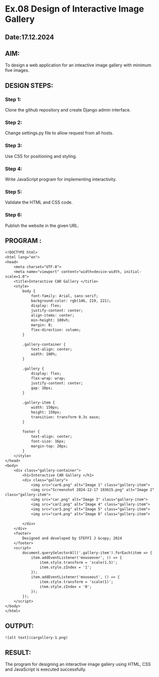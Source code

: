 # Ex.08 Design of Interactive Image Gallery
## Date:17.12.2024

## AIM:
To design a web application for an inteactive image gallery with minimum five images.

## DESIGN STEPS:

### Step 1:
Clone the github repository and create Django admin interface.

### Step 2:
Change settings.py file to allow request from all hosts.

### Step 3:
Use CSS for positioning and styling.

### Step 4:
Write JavaScript program for implementing interactivity.

### Step 5:
Validate the HTML and CSS code.

### Step 6:
Publish the website in the given URL.

## PROGRAM :
```
<!DOCTYPE html>
<html lang="en">
<head>
    <meta charset="UTF-8">
    <meta name="viewport" content="width=device-width, initial-scale=1.0">
    <title>Interactive CAR Gallery </title>
    <style>
        body {
            font-family: Arial, sans-serif;
            background-color: rgb(146, 219, 221);
            display: flex;
            justify-content: center;
            align-items: center;
            min-height: 100vh; 
            margin: 0;
            flex-direction: column;
        }

        .gallery-container {
            text-align: center;
            width: 100%;
        }

        .gallery {
            display: flex;
            flex-wrap: wrap;
            justify-content: center;
            gap: 10px; 
        }

        .gallery-item {
            width: 150px; 
            height: 150px;
            transition: transform 0.3s ease;
        }

        footer {
            text-align: center;
            font-size: 16px;
            margin-top: 20px; 
        }
    </style>
</head>
<body>
    <div class="gallery-container">
        <h1>Interactive CAR Gallery </h1>
        <div class="gallery">
            <img src="car6.png" alt="Image 1" class="gallery-item">
            <img src="Screenshot 2024-12-17 193615.png" alt="Image 2" class="gallery-item">
            <img src="car.png" alt="Image 3" class="gallery-item">
            <img src="car2.png" alt="Image 4" class="gallery-item">
            <img src="car3.png" alt="Image 5" class="gallery-item">
            <img src="car4.png" alt="Image 6" class="gallery-item">
           
        </div>
    </div>
    <footer>
        Designed and developed by STEFFI J &copy; 2024
    </footer>
    <script>
        document.querySelectorAll('.gallery-item').forEach(item => {
            item.addEventListener('mouseover', () => {
                item.style.transform = 'scale(1.5)';
                item.style.zIndex = '1';
            });
            item.addEventListener('mouseout', () => {
                item.style.transform = 'scale(1)';
                item.style.zIndex = '0';
            });
        });
    </script>
</body>
</html>
```
## OUTPUT:
    ![alt text](cargallery-1.png)
## RESULT:
The program for designing an interactive image gallery using HTML, CSS and JavaScript is executed successfully.
